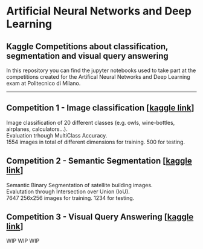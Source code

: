 # Artificial Neural Networks and Deep Learning
## Kaggle Competitions about classification, segmentation and visual query answering
In this repository you can find the jupyter notebooks used to take part at the competitions created for the Artifical Neural Networks and Deep Learning exam at Politecnico di Milano.
***
## Competition 1 - Image classification [[kaggle link](https://www.kaggle.com/c/ann-and-dl-image-classification)]
Image classification of 20 different classes (e.g. owls, wine-bottles, airplanes, calculators...).  
Evaluation trhough MultiClass Accuracy.  
1554 images in total of different dimensions for training. 500 for testing.  
## Competition 2 - Semantic Segmentation [[kaggle link](https://www.kaggle.com/c/ann-and-dl-image-segmentation)]
Semantic Binary Segmentation of satellite building images.  
Evalutation through Intersection over Union (IoU).  
7647 256x256 images for training. 1234 for testing.  
## Competition 3 - Visual Query Answering [[kaggle link](https://www.kaggle.com/c/ann-and-dl-vqa)]
WIP WIP WIP
